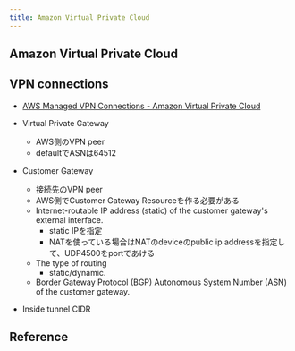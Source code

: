 ```yaml
---
title: Amazon Virtual Private Cloud
---
```


## Amazon Virtual Private Cloud

## VPN connections
* [AWS Managed VPN Connections - Amazon Virtual Private Cloud](https://docs.aws.amazon.com/AmazonVPC/latest/UserGuide/VPC_VPN.html)


* Virtual Private Gateway
    * AWS側のVPN peer
    * defaultでASNは64512
* Customer Gateway
    * 接続先のVPN peer
    * AWS側でCustomer Gateway Resourceを作る必要がある
    * Internet-routable IP address (static) of the customer gateway's external interface.
        * static IPを指定
        * NATを使っている場合はNATのdeviceのpublic ip addressを指定して、UDP4500をportであける
    * The type of routing
        * static/dynamic.
    * Border Gateway Protocol (BGP) Autonomous System Number (ASN) of the customer gateway.
* Inside tunnel CIDR

## Reference

